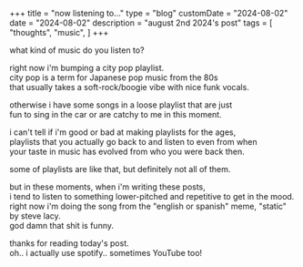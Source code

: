 +++
title = "now listening to..."
type = "blog"
customDate = "2024-08-02"
date = "2024-08-02"
description = "august 2nd 2024's post"
tags = [
    "thoughts",
    "music",
]
+++

what kind of music do you listen to?

right now i'm bumping a city pop playlist.\
city pop is a term for Japanese pop music from the 80s\
that usually takes a soft-rock/boogie vibe with nice funk vocals.

otherwise i have some songs in a loose playlist that are just\
fun to sing in the car or are catchy to me in this moment.

i can't tell if i'm good or bad at making playlists for the ages,\
playlists that you actually go back to and listen to even from when\
your taste in music has evolved from who you were back then.

some of playlists are like that, but definitely not all of them.

but in these moments, when i'm writing these posts,\
i tend to listen to something lower-pitched and repetitive to get in the mood.\
right now i'm doing the song from the "english or spanish" meme, "static" by steve lacy.\
god damn that shit is funny.

thanks for reading today's post.\
oh.. i actually use spotify.. sometimes YouTube too!